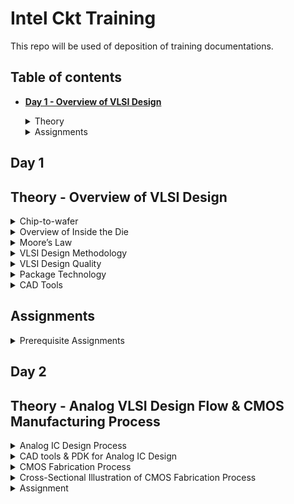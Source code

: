# Intel Ckt Training
This repo will be used of deposition of training documentations.

## Table of contents
+ **[ Day 1 - Overview of VLSI Design ](https://github.com/TengBoonHuei/intel_ckt_training#day-1)**
  <details><summary> Theory </summary>
  
  [Theory - Overview of VLSI Design](https://github.com/TengBoonHuei/intel_ckt_training/blob/main/README.md#theory---overview-of-vlsi-design)
  
  </details>
    
  <details><summary> Assignments </summary>
    
  [Assignments - Prerequisite Assignments](https://github.com/TengBoonHuei/intel_ckt_training/blob/main/README.md#prerequisite-assignments)
 
  </details>
  
  
## Day 1
## Theory - Overview of VLSI Design

<details><summary> Chip-to-wafer </summary>
  
### Packaged Chip

### **Chip-to-wafer**
#### Packaged Chip
* Die is placed at the center of the chip (package).
* Wire bonding is the method of interconnecting the die to the external world.
* The package's function is to connect the silicon die to the circuit board.
* The package are encapsulated, so to protect the die inside the chip.
* Evolution and different types of Packaged Chip, example:
  ![image](https://user-images.githubusercontent.com/121993909/211232190-d5a756e7-5c60-453d-aa2a-c1f1d014273c.png)

### Die and Wafer
#### Die and Wafer
* generally die size is (1x1)mm or (1x2)mm
* wafer diameter is around 12 inch ~ 300 mm
* a single wafer contains 10’s of thousands die  

   </details>

<details><summary> Overview of Inside the Die </summary>


### **Overview of Inside the Die**
![image](https://user-images.githubusercontent.com/121993909/211232757-c48ace28-45d5-4a7d-9f51-a21b1f451c03.png)
* Memory & Memory Controller
  * SRAM or DRAM
  * Memory Controller
  
* Digital
  * Made by standard cells using semi-custom VLSI design flow.
  * Eg. Gates, MUX, Decoder, Counters, FSMs
  
* Analog and RF
  * Made by custom VLSI flow
  * Eg. VCO, LDO, Op-Amp, LPF/HPF, ADC/DAC
   </details>

<details><summary> Moore’s Law </summary>

### **Moore’s Law**

* Moore’s Law defines the number of transistors in a dense integrated circuit doubles every 2 years
* Every two years, the feature size is reduced by 1/sqrt(2) times

   </details>

<details><summary> VLSI Design Methodology </summary>

### Critical factors of design execution:
  * functionality, perormance & quality
  * low cost
  * faster time-to-market
  
### Two types of VLSI Design Styles:

### **VLSI Design Methodology**
#### Two types of VLSI Design Styles:
1. Field-Pragrammable Gate Array (FPGA)
  * faster prototyping and cost-effective, basically use in prototyping and testing
  * typically consists of input/output buffers, array of configurable logic blocks (CLBs) and programmable interconnect

2. Application Speciic Intergrated Circuit (ASIC)
  * Permanent circuitry. Once the application specific circuit is taped-out into silicon, it cannot be changed.
  * Higher cost as need to start design from scratch. 
  * More power efficient, power consumption of ASICs can be very minutely controlled and optimized.
   </details>

<details><summary> VLSI Design Quality </summary>

### Importamt criteria to measure the design quality:

### **VLSI Design Quality**
#### Importamt criteria to measure the design quality:
1. Testability  
  * Generation of good test vector
  * Availability of good test fixture at speed
   </details>

<details><summary> Package Technology </summary>


### **Package Technology**
* VLSI chips can fail if various packaging constraints and parasitic are not included in the design phase 
* number of ground planes, power planes and the bonding pads greatly affect the behaviours of on-chip power and ground buses
* length of bonding wire and lead length of the package can create serious issue  
     </details>

<details><summary> CAD Tools </summary>

### **CAD Tools**
* essential for timely development of integrated circuits
* CAD technology for VLSI chip design can be categorized into the following areas:
    * High-level synthesis
  
  </details>
  
## Assignments
  
<details><summary> Prerequisite Assignments </summary>
  * RC Circuit ()
  * Digital Circuits ()
  * Electrical Circuits ()
  * Semiconductor Devices ()
  
  </details>
  
## Day 2
## Theory - Analog VLSI Design Flow & CMOS Manufacturing Process

<details><summary> Analog IC Design Process </summary>

### **Analog IC Design Process**
  
![image](https://user-images.githubusercontent.com/121993909/211451557-032a642c-2d99-4425-823c-051fa9349c8f.png)
  
#### Electrical Design
  * Electrical design requires active and passive deice electrical models for:
    * Creating the design
    * Verifying the design
    * Determining the robustness of the design

#### Physical Design
  * Physical design the the process of representing the electrical design in a layout.
  * Physical design needs:
    * Entering various geometries
    * Folow Design Rule Checks (DRC)
    * Check Layout versus Schematic (LVS)
    * Extract Parasitic
  
#### Test Design
  * Test design is the process of coordinating, planning, and implementing the measurement of the analog and integrated circuit performance.
  * Type of test:
    * Functional
    * Parametric
    * Static
    * Dynamic
</details>
  
<details><summary> CAD tools & PDK for Analog IC Design </summary>
  
  ### **CAD Tools and PDK for Analog IC Design**
  
  ![image](https://user-images.githubusercontent.com/121993909/211453646-cca9f344-42c6-480d-b121-a4d0f558df7d.png)
</details>

<details><summary> CMOS Fabrication Process </summary>
  
  ### **CMOS Fabrication Process**
  
  #### CMOS Fabrication Process
  1. Wafer Formation (sand-to-silicon)
      * Controlled amount of impurities are added to the pure molten silicon in a heating crucible.
      * a seed crystal is dipped into the melt to initiate crystal growth.
      * the seed are rotated at a certain rate to withdraw the molten silicon vertically to form a fixed diameter ingot.
      * ingot are then sliced into ~1mm thick wafers.
  
  2. Photolitography
      * The wafer is coated with the photoresist and subjected to selective illumination through the photomask.
      * A photomask is constructed with chromium covered quartz glass. A UV light source is used to expose the photoresist (exposed area are hardening).
      * A developer solvent is then used to dissolve the soluble unexposed photoresist, leaving island of insoluble exposed photoresist.
        ![image](https://user-images.githubusercontent.com/121993909/211456680-2676ea80-8eb8-434c-b140-42276780911f.png)

  3. Well & Channel Formation
      #### 4 CMOS Technology Process
        * N-well process
  
          ![image](https://user-images.githubusercontent.com/121993909/211458587-90e4fdb4-d372-44ec-9403-d651bcf753ef.png)

        * P-well process
  
          ![image](https://user-images.githubusercontent.com/121993909/211458630-47d24354-31e0-4151-92c3-f3017092e81b.png)

        * Twin-well process
  
          ![image](https://user-images.githubusercontent.com/121993909/211458652-82472e26-341b-4735-bee2-e906be7ddfd9.png)

        * Triple-will process
  
          ![image](https://user-images.githubusercontent.com/121993909/211458673-05f294da-a2a1-4048-bfd9-bd940f188c7e.png)
      
  4. Silicon Dioxide (SiO2) Deposition
      #### Wet Oxidation: oxidizing atmosphere contains water vapor.
        * Temperature between 900C to 1000C
        * Rapid process
      
      #### Dry Oxidation: oxidizing atmosphere with pure oxigen.
        * Temperature ~1200C to achieve acceptable growth rate.
        * form better quality oxide layer.
  
      #### Atomic Layer Deposition (ALD)
        * mixing of chemicals on top of the surface to form oxide layer.
  
  5. Isolation
      * Individual devices in CMOS process need to be isolated from one another to prevent unexpected interactions.
  
  6. Gate Oxide Creation
      * Formation of thin gate oxide layer on the surface of the gate region.
  
  7. Gate and Drain/Source Formation
      * Formation of thin gate oxide and thick feild oxide.
      * Deposition and Patterning polysilicon to create the gates.
      * Etch away the exposed gate oxide and implant the p-diff and n-diff at where the region of p/n channels.
  
  8. Contacts and Metallization
      * Contact cuts are made to source, drain and gate according to the contact mask. 
  
  9. Passivation
      * Adding a protective glass layer that prevents the ingress of contaminants.
  
  10. Metrology
      * A process of measuring the parameters like the photomask pattern, critical dimension (CD), and image placement are matching between all the metal layers.
</details>

<details><summary> Cross-Sectional Illustration of CMOS Fabrication Process </summary>
  
  ### **Cross-Sectional Illustration of CMOS Fabrication Process**
  
  Step 1: Substrate
  * Start the process with P-substrate.
  
    ![image](https://user-images.githubusercontent.com/121993909/211505785-f35ec678-d11c-453c-8ba9-0d5776c6d554.png)

  Step 2: Oxidation
  * Oxidation with high-purity oxygen and hydrogen at 1000C temperature.
  
    ![image](https://user-images.githubusercontent.com/121993909/211506617-c753dc8a-4b44-497e-a399-5af8d536016c.png)

  Step 3: Photoresist
  * Foring a layer of light-sensitive polymer that hardens when exposed to light.
  
    ![image](https://user-images.githubusercontent.com/121993909/211507494-1e0d3c3d-f4d8-4402-b43c-b7768ff05010.png)

  Step 4: Masking
  * Photoresist is exposed to UV rays through the n-well mask.
  
    ![image](https://user-images.githubusercontent.com/121993909/211507742-e66adc40-0d9c-4db4-b382-38909893eb28.png)

  Step 5: Photoresist removal
  * A part of the photoresist under unexposed region are removed by using the basic or acidic solution.
  
    ![image](https://user-images.githubusercontent.com/121993909/211508289-8fe4d504-ad35-47f5-82df-0765973abb2b.png)

  Step 6: Removal of SiO2 using acid etching
  * Removal of SiO2 oxidation layer through the open area by using hydrofluoric acid.
  
    ![image](https://user-images.githubusercontent.com/121993909/211508824-0177af3f-9fc6-4b15-bb96-9e6a31431599.png)

  Step 7: Removal of photoresist
  * Removal of photoresist
  
    ![image](https://user-images.githubusercontent.com/121993909/211509071-0201e29a-1881-4504-9d86-8457bebe5483.png)

  Step 8: Formation of N-well
  * By using ion implantation or diffusion process to form N-well.
  
    ![image](https://user-images.githubusercontent.com/121993909/211509539-fb589210-54a2-4dfe-a5bc-03626094b17a.png)

  Step 9: Removal of SiO2
  * Using the hydrofluoric acid to remove the remaining SiO2.
  
    ![image](https://user-images.githubusercontent.com/121993909/211509901-f9bf73f6-94f8-47df-ae8d-0325d593c019.png)

  Step 10: Deposition of Polysilicon
  * Chemical Vapor Deposition (CVD) process is used to deposit a very thin layer of gate oxide.
  * Followed by deposition of polysilicon layer.
  
    ![image](https://user-images.githubusercontent.com/121993909/211510643-bd58acef-9abe-4b04-ac94-2a3a35ae3587.png)

  Step 11: Removing the layer barring a small area for the "Gate"
  * Except the two small region required for forming the gates of PMOS and NMOS, the remaining layers are stripped off.
  
    ![image](https://user-images.githubusercontent.com/121993909/211511146-11085dd3-053d-471e-88e9-76f4f1639d2e.png)

  Step 12: Oxidation Process
  * Oxidation layer is formed on top of the surface, thin oxide layer at the gate region and the rest are thick oxide layer.
  
    ![image](https://user-images.githubusercontent.com/121993909/211512114-1437492f-f518-4495-8c70-82cbb379d858.png)

  Step 13: Masking and N-diffusion
  * By using masking process to open the small gaps for N-diffusion.
  
    ![image](https://user-images.githubusercontent.com/121993909/211512655-42e63b28-d756-4813-afe3-d92bb82d5520.png)

  * The n-type dopants are diffused or ion implanted to form the NMOS terminal.
  
    ![image](https://user-images.githubusercontent.com/121993909/211513092-a262785b-5e9c-4d3d-8098-3dd306036399.png)

  Step 14: Oxide stripping
  * The remaining oxidation layer are stripped off.
  
  Step 15: Masking and P-diffusion.
  * Similar to step 13, the P-diffusion regions are implanted with p-type dopants to form P-MOS terminal.
  
    ![image](https://user-images.githubusercontent.com/121993909/211514476-20234e1f-f3dc-455b-b8cf-64611de5a9de.png)

  Step 16: Thick field oxide formation
  * Forming thick-field oxide in all region except the PMOS and NMOS terminals.
  
    ![image](https://user-images.githubusercontent.com/121993909/211514947-ba64c7ed-51b9-40cf-931a-2d4ac772d30b.png)
  
  Step 17: Contact creation
  * Contact creation
  
    ![image](https://user-images.githubusercontent.com/121993909/211517947-de8ad7af-e7bc-4907-a59d-907ec960632c.png)
  
  Step 18: Metallization
  * Aluminium (Al) or Copper (Cu) deposited on the wafer.
  
    ![image](https://user-images.githubusercontent.com/121993909/211518849-4a19f47d-c2fa-4ebb-83ea-1bbe9335ddbb.png)

</details>

<details><summary> Assignment </summary>

  ### **Assignment: Fabrication Process & Layout**
  * [Fabrication Process & Layout](https://drive.google.com/file/d/1CxdaA5OUX5YnXoWtph7iwB4jn6LFVT-K/view?usp=share_link)

</details>
